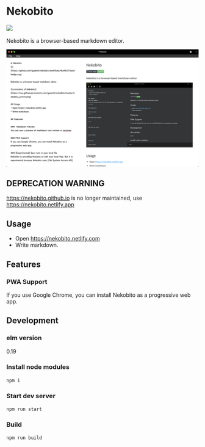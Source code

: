 # Nekobito
![](https://github.com/gaaamii/nekobito/workflows/Run%20Tests/badge.svg)

Nekobito is a browser-based markdown editor.

![screenshot of Nekobito](nekobito_screen.png)

## DEPRECATION WARNING
https://nekobito.github.io is no longer maintained, use https://nekobito.netlify.app

## Usage
* Open https://nekobito.netlify.com
* Write markdown.

## Features
### PWA Support
If you use Google Chrome, you can install Nekobito as a progressive web app.

## Development

### elm version
0.19

### Install node modules
```
npm i
```

### Start dev server


```
npm run start
```

### Build
```
npm run build
```

